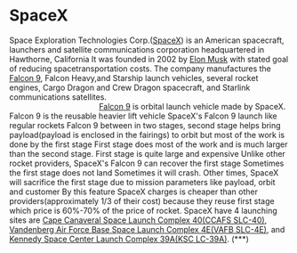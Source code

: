 # SpaceX
Space Exploration Technologies Corp.(<a href='https://www.spacex.com/'>SpaceX</a>) is an American spacecraft, launchers and satellite communications corporation headquartered in Hawthorne, California It was founded in 2002 by <a href='https://en.wikipedia.org/wiki/Elon_Musk'>Elon Musk</a> with stated goal of reducing spacetransportation costs. The company manufactures the <a href='https://en.wikipedia.org/wiki/Falcon_9'>Falcon 9</a>, Falcon Heavy,and Starship launch vehicles, several rocket engines, Cargo Dragon and Crew Dragon spacecraft, and Starlink communications satellites.<br/> &nbsp; &nbsp; &nbsp; &nbsp; &nbsp; &nbsp; &nbsp; &nbsp; &nbsp; &nbsp;&nbsp; &nbsp; &nbsp; &nbsp; &nbsp; &nbsp; &nbsp; &nbsp; &nbsp; &nbsp; &nbsp;  <a href='https://en.wikipedia.org/wiki/Falcon_9'>Falcon 9</a> is orbital launch vehicle made by SpaceX. Falcon 9 is the reusable heavier lift vehicle SpaceX's Falcon 9 launch like regular rockets Falcon 9 between in two stages, second stage helps bring payload(payload is enclosed in the fairings) to orbit but most of the work is done by the first stage First stage does most of the work and is much larger than the second stage. First stage is quite large and expensive Unlike other rocket providers, SpaceX's Falcon 9 can recover the first stage Sometimes the first stage does not land Sometimes it will crash. Other times, SpaceX will sacrifice the first stage due to mission parameters like payload, orbit and customer By this feature SpaceX charges is cheaper than other providers(approximately 1/3 of their cost) because they reuse first stage which price is 60%-70% of the price of rocket. SpaceX have 4 launching sites are <a href='https://en.wikipedia.org/wiki/Cape_Canaveral_Space_Launch_Complex_40'>Cape Canaveral Space Launch Complex 40(CCAFS SLC-40)</a>, <a href='https://en.wikipedia.org/wiki/Vandenberg_Space_Launch_Complex_4'>Vandenberg Air Force Base Space Launch Complex 4E(VAFB SLC-4E)</a>, and <a href='https://en.wikipedia.org/wiki/Kennedy_Space_Center_Launch_Complex_39A'>Kennedy Space Center Launch Complex 39A(KSC LC-39A)</a>.
(***)
